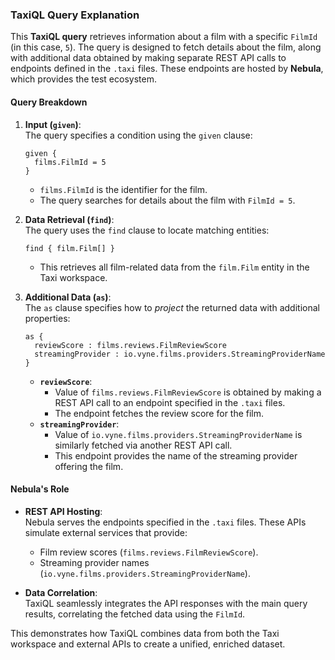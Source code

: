 ### TaxiQL Query Explanation

This **TaxiQL query** retrieves information about a film with a specific `FilmId` (in this case, `5`). The query is designed to fetch details about the film, along with additional data obtained by making separate REST API calls to endpoints defined in the `.taxi` files. These endpoints are hosted by **Nebula**, which provides the test ecosystem.

#### Query Breakdown

1. **Input (`given`)**:  
   The query specifies a condition using the `given` clause:
   ```taxi
   given {
     films.FilmId = 5
   }
   ```
   - `films.FilmId` is the identifier for the film.
   - The query searches for details about the film with `FilmId = 5`.

2. **Data Retrieval (`find`)**:  
   The query uses the `find` clause to locate matching entities:
   ```taxi
   find { film.Film[] }
   ```
   - This retrieves all film-related data from the `film.Film` entity in the Taxi workspace.

3. **Additional Data (`as`)**:  
   The `as` clause specifies how to *project* the returned data with additional properties:
   ```taxi
   as {
     reviewScore : films.reviews.FilmReviewScore
     streamingProvider : io.vyne.films.providers.StreamingProviderName
   }
   ```
   - **`reviewScore`**:
      - Value of `films.reviews.FilmReviewScore` is obtained by making a REST API call to an endpoint specified in the `.taxi` files.
      - The endpoint fetches the review score for the film.
   - **`streamingProvider`**:
      - Value of `io.vyne.films.providers.StreamingProviderName` is similarly fetched via another REST API call.
      - This endpoint provides the name of the streaming provider offering the film.

#### Nebula's Role

- **REST API Hosting**:  
  Nebula serves the endpoints specified in the `.taxi` files. These APIs simulate external services that provide:
   - Film review scores (`films.reviews.FilmReviewScore`).
   - Streaming provider names (`io.vyne.films.providers.StreamingProviderName`).

- **Data Correlation**:  
  TaxiQL seamlessly integrates the API responses with the main query results, correlating the fetched data using the `FilmId`.


This demonstrates how TaxiQL combines data from both the Taxi workspace and external APIs to create a unified, enriched dataset.

